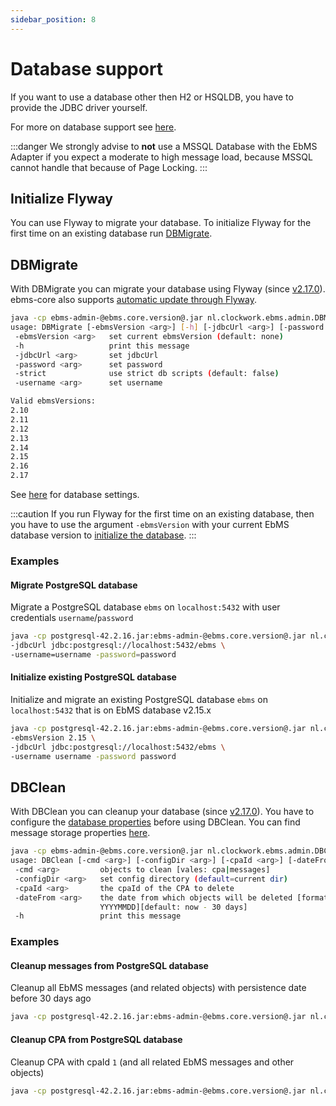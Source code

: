 ```yaml
---
sidebar_position: 8
---
```


# Database support

If you want to use a database other then H2 or HSQLDB, you have to provide the JDBC driver yourself.

For more on database support see [here](/ebms-core/database.md).

:::danger
We strongly advise to **not** use a MSSQL Database with the EbMS Adapter if you expect a moderate to high message load, because MSSQL cannot handle that because of Page Locking.
:::

## Initialize Flyway

You can use Flyway to migrate your database. To initialize Flyway for the first time on an existing database run [DBMigrate](#dbmigrate).

## DBMigrate

With DBMigrate you can migrate your database using Flyway (since [v2.17.0](/ebms-core/release.md#ebms-core-2170jar)). ebms-core also supports [automatic update through Flyway](/ebms-core/database.md#flyway).

```sh
java -cp ebms-admin-@ebms.core.version@.jar nl.clockwork.ebms.admin.DBMigrate -h
usage: DBMigrate [-ebmsVersion <arg>] [-h] [-jdbcUrl <arg>] [-password <arg>] [-strict] [-username <arg>]
 -ebmsVersion <arg>   set current ebmsVersion (default: none)
 -h                   print this message
 -jdbcUrl <arg>       set jdbcUrl
 -password <arg>      set password
 -strict              use strict db scripts (default: false)
 -username <arg>      set username

Valid ebmsVersions:
2.10
2.11
2.12
2.13
2.14
2.15
2.16
2.17
```

See [here](/ebms-core/database.md) for database settings.  

:::caution
If you run Flyway for the first time on an existing database, then you have to use the argument `-ebmsVersion` with your current EbMS database version to [initialize the database](#initialize).
:::

### Examples

#### Migrate PostgreSQL database

Migrate a PostgreSQL database `ebms` on `localhost:5432` with user credentials `username`/`password`

```sh
java -cp postgresql-42.2.16.jar:ebms-admin-@ebms.core.version@.jar nl.clockwork.ebms.admin.DBMigrate \
-jdbcUrl jdbc:postgresql://localhost:5432/ebms \
-username=username -password=password
```

#### Initialize existing PostgreSQL database

Initialize and migrate an existing PostgreSQL database `ebms` on `localhost:5432` that is on EbMS database v2.15.x

```sh
java -cp postgresql-42.2.16.jar:ebms-admin-@ebms.core.version@.jar nl.clockwork.ebms.admin.DBMigrate \
-ebmsVersion 2.15 \
-jdbcUrl jdbc:postgresql://localhost:5432/ebms \
-username username -password password
```

## DBClean

With DBClean you can cleanup your database (since [v2.17.0](/ebms-core/release.md#ebms-core-2170jar)). You have to configure the [database properties](properties#database) before using DBClean. You can find message storage properties [here](/ebms-core/properties.md#ebms-message-storage).

```sh
java -cp ebms-admin-@ebms.core.version@.jar nl.clockwork.ebms.admin.DBClean -h
usage: DBClean [-cmd <arg>] [-configDir <arg>] [-cpaId <arg>] [-dateFrom <arg>] [-h]
 -cmd <arg>         objects to clean [vales: cpa|messages]
 -configDir <arg>   set config directory (default=current dir)
 -cpaId <arg>       the cpaId of the CPA to delete
 -dateFrom <arg>    the date from which objects will be deleted [format:
                    YYYYMMDD][default: now - 30 days]
 -h                 print this message
 ```

### Examples

#### Cleanup messages from PostgreSQL database

Cleanup all EbMS messages (and related objects) with persistence date before 30 days ago

```sh
java -cp postgresql-42.2.16.jar:ebms-admin-@ebms.core.version@.jar nl.clockwork.ebms.admin.DBClean -cmd messages
```

#### Cleanup CPA from PostgreSQL database

Cleanup CPA with cpaId `1` (and all related EbMS messages and other objects)

```sh
java -cp postgresql-42.2.16.jar:ebms-admin-@ebms.core.version@.jar nl.clockwork.ebms.admin.DBClean -cmd cpa -cpaId=1
```
